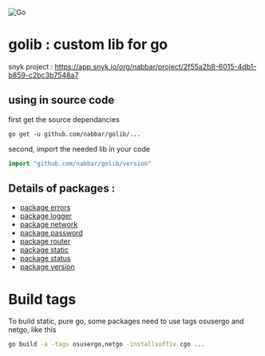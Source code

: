 ![Go](https://github.com/nabbar/golib/workflows/Go/badge.svg)

# golib : custom lib for go

snyk project : https://app.snyk.io/org/nabbar/project/2f55a2b8-6015-4db1-b859-c2bc3b7548a7


## using in source code 
first get the source dependancies
```shell script
go get -u github.com/nabbar/golib/...
```

second, import the needed lib in your code
```go
import "github.com/nabbar/golib/version"
```

## Details of packages :
* [package errors](errors/README.md)
* [package logger](logger/README.md)
* [package network](network/README.md)
* [package password](password/README.md)
* [package router](router/README.md)
* [package static](static/README.md)
* [package status](status/README.md)
* [package version](version/README.md)

# Build tags 
To build static, pure go, some packages need to use tags osusergo and netgo, like this
```bash
go build -a -tags osusergo,netgo -installsuffix cgo ...
```
